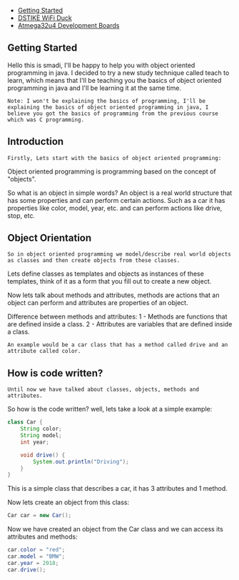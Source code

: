 + [Getting Started ](#Getting-Started)
+ [DSTIKE WiFi Duck](#dstike-wifi-duck)
+ [Atmega32u4 Development Boards](#atmega32u4-development-boards)



## Getting Started

Hello this is smadi, I'll be happy to help you with object oriented programming in java.
I decided to try a new study technique called teach to learn, which means that I'll be teaching you the basics of object oriented programming in java and I'll be learning it at the same time.
```
Note: I won't be explaining the basics of programming, I'll be explaining the basics of object oriented programming in java, I believe you got the basics of programming from the previous course which was C programming.
```

## Introduction
```
Firstly, Lets start with the basics of object oriented programming:
```
Object oriented programming is programming based on the concept of "objects".

So what is an object in simple words?
An object is a real world structure that has some properties and can perform certain actions.
Such as a car it has properties like color, model, year, etc. and can perform actions like drive, stop, etc.

## Object Orientation
```
So in object oriented programming we model/describe real world objects as classes and then create objects from these classes.
```
Lets define classes as templates and objects as instances of these templates, think of it as a form that you fill out to create a new object.

Now lets talk about methods and attributes, methods are actions that an object can perform and attributes are properties of an object.

Difference between methods and attributes:
1 - Methods are functions that are defined inside a class.
2 - Attributes are variables that are defined inside a class.
```
An example would be a car class that has a method called drive and an attribute called color.
```
## How is code written?
```
Until now we have talked about classes, objects, methods and attributes.
```
So how is the code written? well, lets take a look at a simple example:
```java
class Car {
    String color;
    String model;
    int year;

    void drive() {
        System.out.println("Driving");
    }
}
```
This is a simple class that describes a car, it has 3 attributes and 1 method.

Now lets create an object from this class:
```java
Car car = new Car();
```
Now we have created an object from the Car class and we can access its attributes and methods:
```java
car.color = "red";
car.model = "BMW";
car.year = 2018;
car.drive();
```